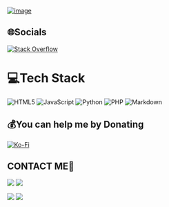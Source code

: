 <a href="https://ibb.co/K6pb6HN"><img src="https://i.ibb.co/PxvFx8T/image.png" alt="image" border="0"></a>

## 🌐Socials
[![Stack Overflow](https://img.shields.io/badge/-Stackoverflow-FE7A16?logo=stack-overflow&logoColor=white)](https://stackoverflow.com/users/SoraDev-ID ) 


# 💻Tech Stack
![HTML5](https://img.shields.io/badge/html5-%23E34F26.svg?style=flat&logo=html5&logoColor=white) ![JavaScript](https://img.shields.io/badge/javascript-%23323330.svg?style=flat&logo=javascript&logoColor=%23F7DF1E) ![Python](https://img.shields.io/badge/python-3670A0?style=flat&logo=python&logoColor=ffdd54) ![PHP](https://img.shields.io/badge/php-%23777BB4.svg?style=flat&logo=php&logoColor=white) ![Markdown](https://img.shields.io/badge/markdown-%23000000.svg?style=flat&logo=markdown&logoColor=white)
  

## 💰You can help me by Donating
  [![Ko-Fi](https://img.shields.io/badge/Ko--fi-F16061?style=for-the-badge&logo=ko-fi&logoColor=white)](https://ko-fi.com/SORADEV-ID ) 
  
## CONTACT ME📱

[![](https://img.shields.io/badge/Github-black?logo=Github&logoColor=black&labelColor=white)](https://github.com/SoraDev-ID) [![](https://img.shields.io/badge/Telegram-blue?logo=Telegram&logoColor=red&labelColor=white)](https://t.me/Soraaid)

[![](https://img.shields.io/badge/Facebook-blue?logo=Facebook&logoColor=blue&labelColor=white)](https://www.facebook.com/SoraDev) [![](https://img.shields.io/badge/Whatsapp-CHAT-red?logo=Whatsapp&logoColor=Brightgreen&labelColor=white)](https://wa.me/6285965855784?text=Hello+Sora🔥+)

  <!-- Proudly created with GPRM ( https://gprm.itsvg.in ) -->
  
